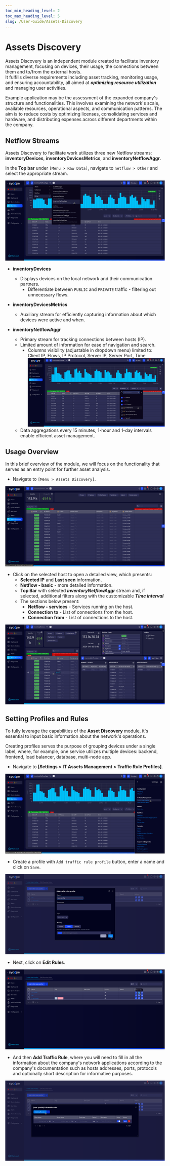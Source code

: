 ```yaml
---
toc_min_heading_level: 2
toc_max_heading_level: 5
slug: /User-Guide/Assets-Discovery
---
```


# Assets Discovery 

Assets Discovery is an independent module created to facilitate inventory management, focusing on devices, their usage, the connections between them and to/from the external hosts.  
It fulfills diverse requirements including asset tracking, monitoring usage, and ensuring accountability, all aimed at ***optimizing resource utilization*** and managing user activities.

Example application may be the assessment of the expanded company's structure and functionalities.
This involves examining the network's scale, available resources, operational aspects, and communication patterns. The aim is to reduce costs by optimizing licenses, consolidating services and hardware, and distributing expenses across different departments within the company.

## Netflow Streams

Assets Discovery to facilitate work utilizes three new Netflow streams: **inventoryDevices**, **inventoryDevicesMetrics**, and **inventoryNetflowAggr**.

In the **Top bar** under `[Menu > Raw Data]`, navigate to `netflow > Other` and select the appropriate stream.

![NetFlow Streams](assets/netflow-streams.png)

- **inventoryDevices** 
    - Displays devices on the local network and their communication partners.
        - Differentiate between `PUBLIC` and `PRIVATE` traffic - filtering out unnecessary flows.

- **inventoryDevicesMetrics**
    - Auxiliary stream for efficiently capturing information about which devices were active and when.

- **inventoryNetflowAggr**
    - Primary stream for tracking connections between hosts (IP).
    - Limited amount of information for ease of navigation and search.
        - Columns visibility (adjustable in dropdown menu) limited to: Client IP, Flows, IP Protocol, Server IP, Server Port, Time
        ![Adjust visible columns](assets/assets-columns.png)
    - Data aggregations every 15 minutes, 1-hour and 1-day intervals enable efficient asset management.

## Usage Overview

In this brief overview of the module, we will focus on the functionality that serves as an entry point for further asset analysis.

- Navigate to `[Menu > Assets Discovery]`.

![Menu >  Assets Discovery](assets/assets-discovery.png)

- Click on the selected host to open a detailed view, which presents:
    - **Selected IP** and **Last seen** information.
    - **Netflow - basic** - more detailed information.
    - **Top Bar** with selected ***inventoryNetflowAggr*** stream and, if selected, additional filters along with the customizable ***Time interval***
    - The sections below present:
        - **Netflow - services** - Services running on the host.
        - **Connection to** - List of connections from the host.
        - **Connection from** - List of connections to the host.

![Select Host](assets/select-host.png)

## Setting Profiles and Rules

To fully leverage the capabilities of the **Asset Discovery** module, it's essential to input basic information about the network's operations.

Creating profiles serves the purpose of grouping devices under a single label, where, for example, one service utilizes multiple devices: backend, frontend, load balancer, database, multi-node app.

- Navigate to **[Settings > IT Assets Management > Traffic Rule Profiles]**.

![Traffic Rule Profiles](assets/traffic-rule-profiles.png)

- Create a profile with `Add traffic rule profile` button, enter a name and click on `Save`.

![Add traffic rule profile](assets/create-profile.png)

- Next, click on **Edit Rules**.

![Edit Rules](assets/edit-rules.png)

- And then **Add Traffic Rule**, where you will need to fill in all the information about the company's network applications according to the company's documentation such as hosts addresses, ports, protocols and optionally short description for informative purposes.

![Add Traffic Rule](assets/add-traffic-rule.png)
